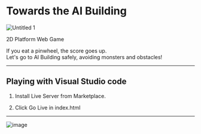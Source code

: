 # Towards the AI Building

![Untitled 1](https://user-images.githubusercontent.com/57945707/170854049-bcbbbf6f-4ed5-42c6-a058-bb42698e3360.png)

2D Platform Web Game


If you eat a pinwheel, the score goes up. <br>
Let's go to AI Building safely, avoiding monsters and obstacles!


---

## Playing with Visual Studio code

1. Install Live Server from Marketplace.

2. Click Go Live in index.html


---
![image](https://user-images.githubusercontent.com/57945707/170854120-04149fc1-dc5c-47a0-a0f7-36e541f8698b.png)
